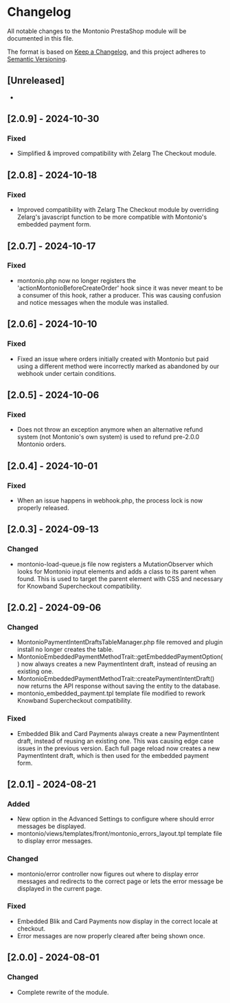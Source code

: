 # Changelog

All notable changes to the Montonio PrestaShop module will be documented in this file.

The format is based on [Keep a Changelog](https://keepachangelog.com/en/1.0.0/), and this project adheres to [Semantic Versioning](https://semver.org/).

## [Unreleased]

- 

## [2.0.9] - 2024-10-30

### Fixed
- Simplified & improved compatibility with Zelarg The Checkout module.

## [2.0.8] - 2024-10-18

### Fixed
- Improved compatibility with Zelarg The Checkout module by overriding Zelarg's javascript function to be more compatible with Montonio's embedded payment form.

## [2.0.7] - 2024-10-17

### Fixed
- montonio.php now no longer registers the 'actionMontonioBeforeCreateOrder' hook since it was never meant to be a consumer of this hook, rather a producer. This was causing confusion and notice messages when the module was installed.

## [2.0.6] - 2024-10-10

### Fixed
- Fixed an issue where orders initially created with Montonio but paid using a different method were incorrectly marked as abandoned by our webhook under certain conditions.

## [2.0.5] - 2024-10-06

### Fixed
- Does not throw an exception anymore when an alternative refund system (not Montonio's own system) is used to refund pre-2.0.0 Montonio orders.


## [2.0.4] - 2024-10-01

### Fixed
- When an issue happens in webhook.php, the process lock is now properly released.

## [2.0.3] - 2024-09-13

### Changed
- montonio-load-queue.js file now registers a MutationObserver which looks for Montonio input elements and adds a class to its parent when found. This is used to target the parent element with CSS and necessary for Knowband Supercheckout compatibility.

## [2.0.2] - 2024-09-06

### Changed
- MontonioPaymentIntentDraftsTableManager.php file removed and plugin install no longer creates the table.
- MontonioEmbeddedPaymentMethodTrait::getEmbeddedPaymentOption() now always creates a new PaymentIntent draft, instead of reusing an existing one.
- MontonioEmbeddedPaymentMethodTrait::createPaymentIntentDraft() now returns the API response without saving the entity to the database.
- montonio_embedded_payment.tpl template file modified to rework Knowband Supercheckout compatibility.

### Fixed
- Embedded Blik and Card Payments always create a new PaymentIntent draft, instead of reusing an existing one. This was causing edge case issues in the previous version. Each full page reload now creates a new PaymentIntent draft, which is then used for the embedded payment form.

## [2.0.1] - 2024-08-21

### Added
- New option in the Advanced Settings to configure where should error messages be displayed.
- montonio/views/templates/front/montonio_errors_layout.tpl template file to display error messages.

### Changed
- montonio/error controller now figures out where to display error messages and redirects to the correct page or lets the error message be displayed in the current page.

### Fixed
- Embedded Blik and Card Payments now display in the correct locale at checkout.
- Error messages are now properly cleared after being shown once.

## [2.0.0] - 2024-08-01

### Changed
- Complete rewrite of the module.
